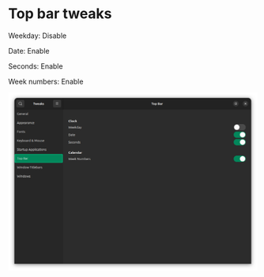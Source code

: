 # Top bar tweaks

Weekday: Disable

Date: Enable

Seconds: Enable

Week numbers: Enable

![Top bar](image-2.png)